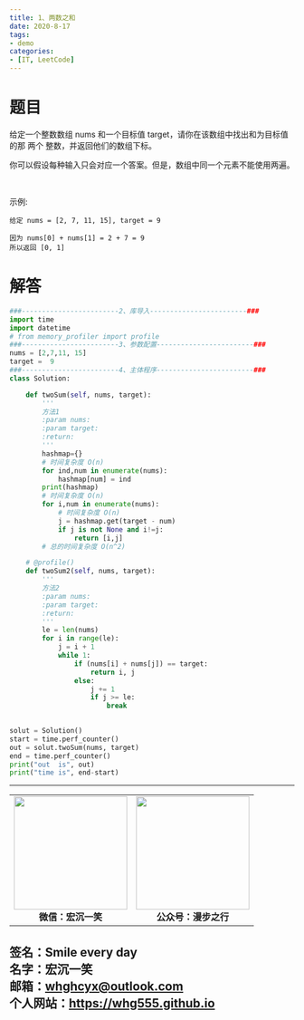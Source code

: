 ```yaml
---
title: 1、两数之和
date: 2020-8-17
tags: 
- demo
categories:
- [IT, LeetCode]
---
```

# 题目 #
给定一个整数数组 nums 和一个目标值 target，请你在该数组中找出和为目标值的那 两个 整数，并返回他们的数组下标。

你可以假设每种输入只会对应一个答案。但是，数组中同一个元素不能使用两遍。

 

示例:
```angular2
给定 nums = [2, 7, 11, 15], target = 9

因为 nums[0] + nums[1] = 2 + 7 = 9
所以返回 [0, 1]
```

# 解答 #
```python
###------------------------2、库导入------------------------###
import time
import datetime
# from memory_profiler import profile
###------------------------3、参数配置------------------------###
nums = [2,7,11, 15]
target =  9
###------------------------4、主体程序------------------------###
class Solution:

    def twoSum(self, nums, target):
        '''
        方法1
        :param nums: 
        :param target: 
        :return: 
        '''
        hashmap={}
        # 时间复杂度 O(n)
        for ind,num in enumerate(nums):
            hashmap[num] = ind
        print(hashmap)
        # 时间复杂度 O(n)
        for i,num in enumerate(nums):
            # 时间复杂度 O(n)
            j = hashmap.get(target - num)
            if j is not None and i!=j:
                return [i,j]
        # 总的时间复杂度 O(n^2)

    # @profile()
    def twoSum2(self, nums, target):
        '''
        方法2
        :param nums: 
        :param target: 
        :return: 
        '''
        le = len(nums)
        for i in range(le):
            j = i + 1
            while 1:
                if (nums[i] + nums[j]) == target:
                    return i, j
                else:
                    j += 1
                    if j >= le:
                        break
        

solut = Solution()
start = time.perf_counter()
out = solut.twoSum(nums, target)
end = time.perf_counter()
print("out  is", out)
print("time is", end-start)

```



---
<center>
<table>
    <tr>
        <td >
            <center>
                <img src="https://i.loli.net/2020/01/08/CJz85Sbal6M7EOV.png" width="200"/>
            </center>
            <center style="font-weight:900">
                微信：宏沉一笑
            </center>
        </td>
        <td >
            <center>
                <img src="https://i.loli.net/2020/01/08/veq2DSphHME9KPV.jpg" width="200"/>
            </center>
            <center style="font-weight:900">
                公众号：漫步之行
            </center>
        </td>
    </tr>
</table>
</center>


**签名：Smile every day**    
**名字：宏沉一笑**   
**邮箱：whghcyx@outlook.com**  
**个人网站：https://whg555.github.io**  
--